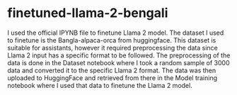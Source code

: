 # finetuned-llama-2-bengali

I used the official IPYNB file to finetune Llama 2 model. The dataset I used to finetune is the Bangla-alpaca-orca from huggingface. This dataset is suitable for assistants, however it required preprocessing the data since Llama 2 input has a specific format to be followed. The preprocessing of the data is done in the Dataset notebook where I took a random sample of 3000 data and converted it to the specific Llama 2 format. The data was then uploaded to HuggingFace and retrieved from there in the Model training notebook where I used that data to finetune the Llama 2 model.
